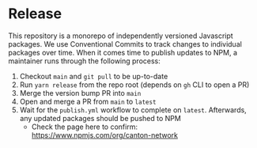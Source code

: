 # Release

This repository is a monorepo of independently versioned Javascript packages. We use Conventional Commits to track changes to individual packages over time. When it comes time to publish updates to NPM, a maintainer runs through the following process:

1. Checkout `main` and `git pull` to be up-to-date
2. Run `yarn release` from the repo root (depends on `gh` CLI to open a PR)
3. Merge the version bump PR into `main`
4. Open and merge a PR from `main` to `latest`
5. Wait for the `publish.yml` workflow to complete on `latest`. Afterwards, any updated packages should be pushed to NPM
    - Check the page here to confirm: https://www.npmjs.com/org/canton-network

